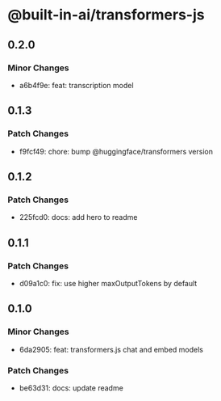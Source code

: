 # @built-in-ai/transformers-js

## 0.2.0

### Minor Changes

- a6b4f9e: feat: transcription model

## 0.1.3

### Patch Changes

- f9fcf49: chore: bump @huggingface/transformers version

## 0.1.2

### Patch Changes

- 225fcd0: docs: add hero to readme

## 0.1.1

### Patch Changes

- d09a1c0: fix: use higher maxOutputTokens by default

## 0.1.0

### Minor Changes

- 6da2905: feat: transformers.js chat and embed models

### Patch Changes

- be63d31: docs: update readme
